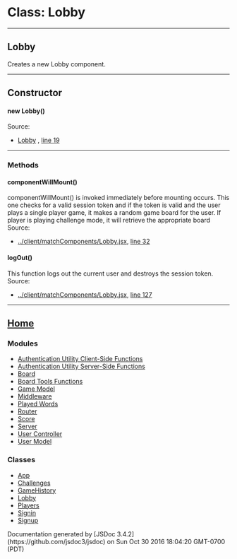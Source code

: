 
# Class: Lobby

***

## Lobby

<div class="class-description">Creates a new Lobby component.</div>

***

## Constructor

#### <span class="type-signature"></span>new Lobby<span class="signature">()</span><span class="type-signature"></span>

<dt class="tag-source">Source:</dt>

*   [Lobby](../client/matchComponents/Lobby.jsx) , [line 19](client_matchComponents_Lobby.jsx.html#line19)

***

### Methods

#### <span class="type-signature"></span>componentWillMount<span class="signature">()</span><span class="type-signature"></span>

<div class="description">componentWillMount() is invoked immediately before mounting occurs. This one checks for a valid session token and if the token is valid and the user plays a single player game, it makes a random game board for the user. If player is playing challenge mode, it will retrieve the appropriate board</div>

<dt class="tag-source">Source:</dt>

*   [../client/matchComponents/Lobby.jsx](client_matchComponents_Lobby.jsx.html), [line 32](client_matchComponents_Lobby.jsx.html#line32)

#### <span class="type-signature"></span>logOut<span class="signature">()</span><span class="type-signature"></span>

<div class="description">This function logs out the current user and destroys the session token.</div>


<dt class="tag-source">Source:</dt>

*   [../client/matchComponents/Lobby.jsx](client_matchComponents_Lobby.jsx.html), [line 127](client_matchComponents_Lobby.jsx.html#line127)

***

## [Home](index.html)

### Modules

*   [Authentication Utility Client-Side Functions](module-Authentication%2520Utility%2520Client-Side%2520Functions.html)
*   [Authentication Utility Server-Side Functions](module-Authentication%2520Utility%2520Server-Side%2520Functions.html)
*   [Board](module-Board.html)
*   [Board Tools Functions](module-Board%2520Tools%2520Functions.html)
*   [Game Model](module-Game%2520Model.html)
*   [Middleware](module-Middleware.html)
*   [Played Words](module-Played%2520Words.html)
*   [Router](module-Router.html)
*   [Score](module-Score.html)
*   [Server](module-Server.html)
*   [User Controller](module-User%2520Controller.html)
*   [User Model](module-User%2520Model.html)

### Classes

*   [App](App.html)
*   [Challenges](Challenges.html)
*   [GameHistory](GameHistory.html)
*   [Lobby](Lobby.html)
*   [Players](Players.html)
*   [Signin](Signin.html)
*   [Signup](Signup.html)

</nav>

<footer>Documentation generated by [JSDoc 3.4.2](https://github.com/jsdoc3/jsdoc) on Sun Oct 30 2016 18:04:20 GMT-0700 (PDT)</footer>

